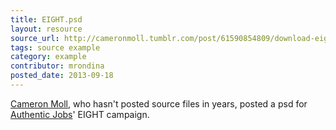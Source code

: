 ```yaml
---
title: EIGHT.psd
layout: resource
source_url: http://cameronmoll.tumblr.com/post/61590854809/download-eight-psd
tags: source example
category: example
contributor: mrondina
posted_date: 2013-09-18
---
```

[Cameron Moll](https://twitter.com/cameronmoll), who hasn't posted source files in years, posted a psd for [Authentic Jobs](http://www.authenticjobs.com/)' EIGHT campaign.
